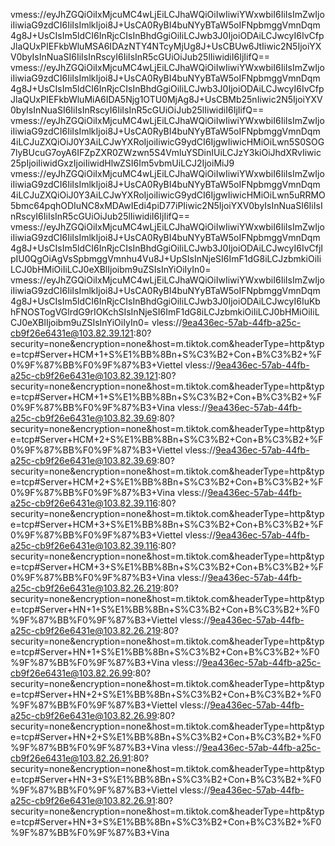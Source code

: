 vmess://eyJhZGQiOiIxMjcuMC4wLjEiLCJhaWQiOiIwIiwiYWxwbiI6IiIsImZwIjoiIiwiaG9zdCI6IiIsImlkIjoi8J+UsCA0RyBI4buNYyBTaW5oIFNpbmggVmnDqm4g8J+UsCIsIm5ldCI6InRjcCIsInBhdGgiOiIiLCJwb3J0IjoiODAiLCJwcyI6IvCfpJlaQUxPIEFkbWluMSA6IDAzNTY4NTcyMjUg8J+UsCBUw6JtIiwic2N5IjoiYXV0byIsInNuaSI6IiIsInRscyI6IiIsInR5cGUiOiJub25lIiwidiI6IjIifQ==
vmess://eyJhZGQiOiIxMjcuMC4wLjEiLCJhaWQiOiIwIiwiYWxwbiI6IiIsImZwIjoiIiwiaG9zdCI6IiIsImlkIjoi8J+UsCA0RyBI4buNYyBTaW5oIFNpbmggVmnDqm4g8J+UsCIsIm5ldCI6InRjcCIsInBhdGgiOiIiLCJwb3J0IjoiODAiLCJwcyI6IvCfpJlaQUxPIEFkbWluMiA6IDA5Njg1OTU0MjAg8J+UsCBMb25nIiwic2N5IjoiYXV0byIsInNuaSI6IiIsInRscyI6IiIsInR5cGUiOiJub25lIiwidiI6IjIifQ==
vmess://eyJhZGQiOiIxMjcuMC4wLjEiLCJhaWQiOiIwIiwiYWxwbiI6IiIsImZwIjoiIiwiaG9zdCI6IiIsImlkIjoi8J+UsCA0RyBI4buNYyBTaW5oIFNpbmggVmnDqm4iLCJuZXQiOiJ0Y3AiLCJwYXRoIjoiIiwicG9ydCI6IjgwIiwicHMiOiLwn5S0SOG7lyBUcuG7oyA6IFZpZXR0ZWzwn5S4VmluYSDinIUiLCJzY3kiOiJhdXRvIiwic25pIjoiIiwidGxzIjoiIiwidHlwZSI6Im5vbmUiLCJ2IjoiMiJ9
vmess://eyJhZGQiOiIxMjcuMC4wLjEiLCJhaWQiOiIwIiwiYWxwbiI6IiIsImZwIjoiIiwiaG9zdCI6IiIsImlkIjoi8J+UsCA0RyBI4buNYyBTaW5oIFNpbmggVmnDqm4iLCJuZXQiOiJ0Y3AiLCJwYXRoIjoiIiwicG9ydCI6IjgwIiwicHMiOiLwn5uRRMO5bmc64pqhODIuNC8xMDAwIEdi4piD77iPIiwic2N5IjoiYXV0byIsInNuaSI6IiIsInRscyI6IiIsInR5cGUiOiJub25lIiwidiI6IjIifQ==
vmess://eyJhZGQiOiIxMjcuMC4wLjEiLCJhaWQiOiIwIiwiYWxwbiI6IiIsImZwIjoiIiwiaG9zdCI6IiIsImlkIjoi8J+UsCA0RyBI4buNYyBTaW5oIFNpbmggVmnDqm4g8J+UsCIsIm5ldCI6InRjcCIsInBhdGgiOiIiLCJwb3J0IjoiODAiLCJwcyI6IvCfjIpIU0QgOiAgVsSpbmggVmnhu4Vu8J+UpSIsInNjeSI6ImF1dG8iLCJzbmkiOiIiLCJ0bHMiOiIiLCJ0eXBlIjoibm9uZSIsInYiOiIyIn0=
vmess://eyJhZGQiOiIxMjcuMC4wLjEiLCJhaWQiOiIwIiwiYWxwbiI6IiIsImZwIjoiIiwiaG9zdCI6IiIsImlkIjoi8J+UsCA0RyBI4buNYyBTaW5oIFNpbmggVmnDqm4g8J+UsCIsIm5ldCI6InRjcCIsInBhdGgiOiIiLCJwb3J0IjoiODAiLCJwcyI6IuKbhFNOSTogVGlrdG9rIOKchSIsInNjeSI6ImF1dG8iLCJzbmkiOiIiLCJ0bHMiOiIiLCJ0eXBlIjoibm9uZSIsInYiOiIyIn0=
vless://9ea436ec-57ab-44fb-a25c-cb9f26e6431e@103.82.39.121:80?security=none&encryption=none&host=m.tiktok.com&headerType=http&type=tcp#Server+HCM+1+S%E1%BB%8Bn+S%C3%B2+Con+B%C3%B2+%F0%9F%87%BB%F0%9F%87%B3+Viettel
vless://9ea436ec-57ab-44fb-a25c-cb9f26e6431e@103.82.39.121:80?security=none&encryption=none&host=m.tiktok.com&headerType=http&type=tcp#Server+HCM+1+S%E1%BB%8Bn+S%C3%B2+Con+B%C3%B2+%F0%9F%87%BB%F0%9F%87%B3+Vina
vless://9ea436ec-57ab-44fb-a25c-cb9f26e6431e@103.82.39.69:80?security=none&encryption=none&host=m.tiktok.com&headerType=http&type=tcp#Server+HCM+2+S%E1%BB%8Bn+S%C3%B2+Con+B%C3%B2+%F0%9F%87%BB%F0%9F%87%B3+Viettel
vless://9ea436ec-57ab-44fb-a25c-cb9f26e6431e@103.82.39.69:80?security=none&encryption=none&host=m.tiktok.com&headerType=http&type=tcp#Server+HCM+2+S%E1%BB%8Bn+S%C3%B2+Con+B%C3%B2+%F0%9F%87%BB%F0%9F%87%B3+Vina
vless://9ea436ec-57ab-44fb-a25c-cb9f26e6431e@103.82.39.116:80?security=none&encryption=none&host=m.tiktok.com&headerType=http&type=tcp#Server+HCM+3+S%E1%BB%8Bn+S%C3%B2+Con+B%C3%B2+%F0%9F%87%BB%F0%9F%87%B3+Viettel
vless://9ea436ec-57ab-44fb-a25c-cb9f26e6431e@103.82.39.116:80?security=none&encryption=none&host=m.tiktok.com&headerType=http&type=tcp#Server+HCM+3+S%E1%BB%8Bn+S%C3%B2+Con+B%C3%B2+%F0%9F%87%BB%F0%9F%87%B3+Vina
vless://9ea436ec-57ab-44fb-a25c-cb9f26e6431e@103.82.26.219:80?security=none&encryption=none&host=m.tiktok.com&headerType=http&type=tcp#Server+HN+1+S%E1%BB%8Bn+S%C3%B2+Con+B%C3%B2+%F0%9F%87%BB%F0%9F%87%B3+Viettel
vless://9ea436ec-57ab-44fb-a25c-cb9f26e6431e@103.82.26.219:80?security=none&encryption=none&host=m.tiktok.com&headerType=http&type=tcp#Server+HN+1+S%E1%BB%8Bn+S%C3%B2+Con+B%C3%B2+%F0%9F%87%BB%F0%9F%87%B3+Vina
vless://9ea436ec-57ab-44fb-a25c-cb9f26e6431e@103.82.26.99:80?security=none&encryption=none&host=m.tiktok.com&headerType=http&type=tcp#Server+HN+2+S%E1%BB%8Bn+S%C3%B2+Con+B%C3%B2+%F0%9F%87%BB%F0%9F%87%B3+Viettel
vless://9ea436ec-57ab-44fb-a25c-cb9f26e6431e@103.82.26.99:80?security=none&encryption=none&host=m.tiktok.com&headerType=http&type=tcp#Server+HN+2+S%E1%BB%8Bn+S%C3%B2+Con+B%C3%B2+%F0%9F%87%BB%F0%9F%87%B3+Vina
vless://9ea436ec-57ab-44fb-a25c-cb9f26e6431e@103.82.26.91:80?security=none&encryption=none&host=m.tiktok.com&headerType=http&type=tcp#Server+HN+3+S%E1%BB%8Bn+S%C3%B2+Con+B%C3%B2+%F0%9F%87%BB%F0%9F%87%B3+Viettel
vless://9ea436ec-57ab-44fb-a25c-cb9f26e6431e@103.82.26.91:80?security=none&encryption=none&host=m.tiktok.com&headerType=http&type=tcp#Server+HN+3+S%E1%BB%8Bn+S%C3%B2+Con+B%C3%B2+%F0%9F%87%BB%F0%9F%87%B3+Vina
